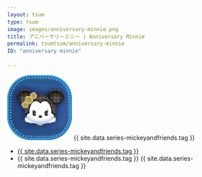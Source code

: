 ```yaml
---
layout: tsum
type: tsum
image: images/anniversary-minnie.png
title: アニバーサリーミニー | Anniversary Minnie
permalink: tsumtsum/anniversary-minnie
ID: "anniversary minnie"

---
```

<img class="ui image" src="../images/anniversary-minnie.png">
{{ site.data.series-mickeyandfriends.tag }}

* <a href="{{ site.data.series-mickeyandfriends.url }}">{{ site.data.series-mickeyandfriends.tag }}</a>
* {{ site.data.series-mickeyandfriends.tag }}
{{ site.data.series-mickeyandfriends.tag }}
